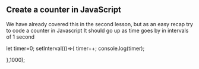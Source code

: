 ## Create a counter in JavaScript

We have already covered this in the second lesson, but as an easy recap try to code a counter in Javascript
It should go up as time goes by in intervals of 1 second

let timer=0;
setInterval(()=>{
    timer++;
    console.log(timer);
    
},1000);